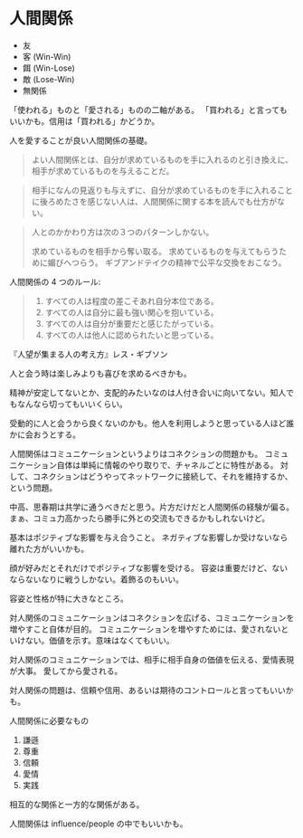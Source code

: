 # 人間関係

- 友
- 客 (Win-Win)
- 餌 (Win-Lose)
- 敵 (Lose-Win)
- 無関係

「使われる」ものと「愛される」ものの二軸がある。
「買われる」と言ってもいいかも。信用は「買われる」かどうか。

人を愛することが良い人間関係の基礎。

> よい人間関係とは、自分が求めているものを手に入れるのと引き換えに、相手が求めているものを与えることだ。

> 相手になんの見返りも与えずに、自分が求めているものを手に入れることに後ろめたさを感じない人は、人間関係に関する本を読んでも仕方がない。

> 人とのかかわり方は次の３つのパターンしかない。
>
> 求めているものを相手から奪い取る。
> 求めているものを与えてもらうために媚びへつらう。
> ギブアンドテイクの精神で公平な交換をおこなう。

人間関係の 4 つのルール:

> 1. すべての人は程度の差こそあれ自分本位である。
> 2. すべての人は自分に最も強い関心を抱いている。
> 3. すべての人は自分が重要だと感じたがっている。
> 4. すべての人は他人に認められたいと思っている。

『人望が集まる人の考え方』レス・ギブソン

人と会う時は楽しみよりも喜びを求めるべきかも。

精神が安定してないとか、支配的みたいなのは人付き合いに向いてない。知人でもなんなら切ってもいいくらい。

受動的に人と会うから良くないのかも。他人を利用しようと思っている人ほど誰かに会おうとする。

人間関係はコミュニケーションというよりはコネクションの問題かも。
コミュニケーション自体は単純に情報のやり取りで、チャネルごとに特性がある。
対して、コネクションはどうやってネットワークに接続して、それを維持するか、という問題。

中高、思春期は共学に通うべきだと思う。片方だけだと人間関係の経験が偏る。まぁ、コミュ力高かったら勝手に外との交流もできるかもしれないけど。

基本はポジティブな影響を与え合うこと。
ネガティブな影響しか受けないなら離れた方がいいかも。

顔が好みだとそれだけでポジティブな影響を受ける。
容姿は重要だけど、ないならないなりに戦うしかない。着飾るのもいい。

容姿と性格が特に大きなところ。

対人関係のコミュニケーションはコネクションを広げる、コミュニケーションを増やすこと自体が目的。
コミュニケーションを増やすためには、愛されないといけない。価値を示す。意味はなくてもいい。

対人関係のコミュニケーションでは、相手に相手自身の価値を伝える、愛情表現が大事。
愛してから愛される。

対人関係の問題は、信頼や信用、あるいは期待のコントロールと言ってもいいかも。

人間関係に必要なもの

1. 謙遜
2. 尊重
3. 信頼
4. 愛情
5. 実践

相互的な関係と一方的な関係がある。

人間関係は influence/people の中でもいいかも。
